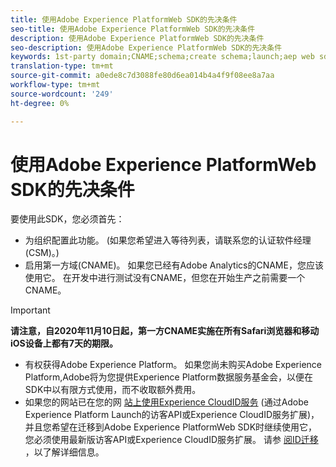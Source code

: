 ```yaml
---
title: 使用Adobe Experience PlatformWeb SDK的先决条件
seo-title: 使用Adobe Experience PlatformWeb SDK的先决条件
description: 使用Adobe Experience PlatformWeb SDK的先决条件
seo-description: 使用Adobe Experience PlatformWeb SDK的先决条件
keywords: 1st-party domain;CNAME;schema;create schema;launch;aep web sdk extension;extension;configuration id;configuration tool;data element;create data element;XDM Object;sendEvent;send Event;
translation-type: tm+mt
source-git-commit: a0ede8c7d3088fe80d6ea014b4a4f9f08ee8a7aa
workflow-type: tm+mt
source-wordcount: '249'
ht-degree: 0%

---
```



# 使用Adobe Experience PlatformWeb SDK的先决条件

要使用此SDK，您必须首先：

- 为组织配置此功能。 (如果您希望进入等待列表，请联系您的认证软件经理(CSM)。)
- 启用第一方域(CNAME)。 如果您已经有Adobe Analytics的CNAME，您应该使用它。 在开发中进行测试没有CNAME，但您在开始生产之前需要一个CNAME。

>[!IMPORTANT]
>
>**请注意，自2020年11月10日起，第一方CNAME实施在所有Safari浏览器和移动iOS设备上都有7天的期限。**

- 有权获得Adobe Experience Platform。 如果您尚未购买Adobe Experience Platform,Adobe将为您提供Experience Platform数据服务基金会，以便在SDK中以有限方式使用，而不收取额外费用。
- 如果您的网站已在您的网 [站上使用Experience CloudID服务](https://experienceleague.adobe.com/docs/experience-platform/edge/identity/overview.html) (通过Adobe Experience Platform Launch的访客API或Experience CloudID服务扩展)，并且您希望在迁移到Adobe Experience PlatformWeb SDK时继续使用它，您必须使用最新版访客API或Experience CloudID服务扩展。 请参 [阅ID迁移](https://experienceleague.adobe.com/docs/experience-platform/edge/identity/overview.html?lang=en#identity) ，以了解详细信息。
